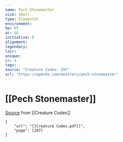 ```yaml
---
name: Pech Stonemaster
size: Small
type: Elemental
environment: 
hp: 65
ac: 16
initiative: 0
alignment: 
legendary: 
lair: 
unique: 
cr: 4
tags: 
source: "Creature Codex: 297"
url: "https://open5e.com/monsters/pech-stonemaster"
---
```

# [[Pech Stonemaster]]

[Source](zotero://open-pdf/library/items/NTNKJRHG?page=297) from [[Creature Codex]]

```pdf
{
	"url": "[[Creature Codex.pdf]]",
	"page": [297]
}
```

